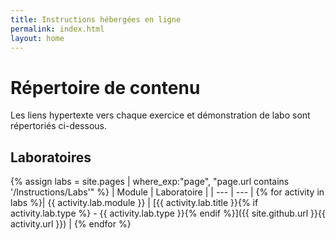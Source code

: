 ```yaml
---
title: Instructions hébergées en ligne
permalink: index.html
layout: home
---
```


# Répertoire de contenu

Les liens hypertexte vers chaque exercice et démonstration de labo sont répertoriés ci-dessous.

## Laboratoires

{% assign labs = site.pages | where_exp:"page", "page.url contains '/Instructions/Labs'" %}
| Module | Laboratoire |
| --- | --- | 
{% for activity in labs  %}| {{ activity.lab.module }} | [{{ activity.lab.title }}{% if activity.lab.type %} - {{ activity.lab.type }}{% endif %}]({{ site.github.url }}{{ activity.url }}) |
{% endfor %}

<!-- ## Demos

{% assign demos = site.pages | where_exp:"page", "page.url contains '/Instructions/Demos'" %}
| Module | Demo |
| --- | --- | 
{% for activity in demos  %}| {{ activity.demo.module }} | [{{ activity.demo.title }}]({{ site.github.url }}{{ activity.url }}) |
{% endfor %} -->
